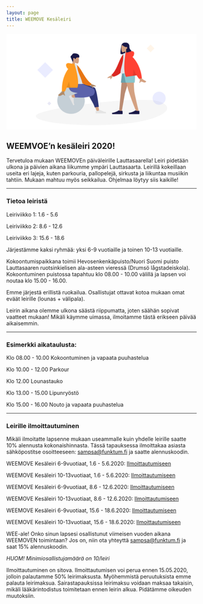 ```yaml
---
layout: page
title: WEEMOVE Kesäleiri
---
```


<img src="../uploads/weemove-illustration-2.png" alt="WEEMOVE illustration">

## WEEMVOE’n kesäleiri 2020!

Tervetuloa mukaan WEEMOVEn päiväleirille Lauttasaarella! Leiri pidetään ulkona ja päivien aikana liikumme ympäri Lauttasaarta.
Leirillä kokeillaan useita eri lajeja, kuten parkouria, pallopelejä, sirkusta ja liikuntaa musiikin tahtiin. 
Mukaan mahtuu myös seikkailua. Ohjelmaa löytyy siis kaikille!

---

### Tietoa leiristä

Leiriviikko 1: 1.6 - 5.6

Leiriviikko 2: 8.6 - 12.6

Leiriviikko 3: 15.6 - 18.6

Järjestämme kaksi ryhmää: yksi 6-9 vuotiaille ja toinen 10-13 vuotiaille. 

Kokoontumispaikkana toimii Hevosenkenkäpuisto/Nuori Suomi puisto Lauttasaaren ruotsinkielisen ala-asteen vieressä 
(Drumsö lågstadeiskola). Kokoontuminen puistossa tapahtuu klo 08.00 - 10.00 välillä ja lapsen voi noutaa klo 15.00 - 16.00.

Emme järjestä erillistä ruokailua. Osallistujat ottavat kotoa mukaan omat eväät leirille (lounas + välipala). 

Leirin aikana olemme ulkona säästä riippumatta, joten säähän sopivat vaatteet mukaan! Mikäli käymme uimassa, 
ilmoitamme tästä erikseen päivää aikaisemmin. 

---

### Esimerkki aikataulusta: 

Klo 08.00 - 10.00 Kokoontuminen ja vapaata puuhastelua

Klo 10.00 - 12.00 Parkour

Klo 12.00 Lounastauko

Klo 13.00 - 15.00 Lipunryöstö

Klo 15.00 - 16.00 Nouto ja vapaata puuhastelua

---

### Leirille ilmoittautuminen

Mikäli ilmoitatte lapsenne mukaan useammalle kuin yhdelle leirille saatte 10% alennusta kokonaishinnasta.  Tässä tapauksessa ilmoittakaa asiasta sähköpostitse osoitteeseen: sampsa@funktum.fi ja saatte alennuskoodin. 


WEEMOVE Kesäleiri 6-9vuotiaat, 1.6 - 5.6.2020: [Ilmoittautumiseen](https://weemove.tapahtumiin.fi/fi/nc/evtr/5e37d59068a8881d698b4574) 

WEEMOVE Kesäleiri 10-13vuotiaat, 1.6 - 5.6.2020: [Ilmoittautumiseen](https://weemove.tapahtumiin.fi/fi/nc/evtr/5e345914f146f33b388b457f) 

WEEMOVE Kesäleiri 6-9vuotiaat, 8.6 - 12.6.2020: [Ilmoittautumiseen](https://weemove.tapahtumiin.fi/fi/nc/evtr/5e344ff21dd9cc77298b456b) 

WEEMOVE Kesäleiri 10-13vuotiaat, 8.6 - 12.6.2020: [Ilmoittautumiseen](https://weemove.tapahtumiin.fi/fi/nc/evtr/5e37d64868a888bd758b4575) 

WEEMOVE Kesäleiri 6-9vuotiaat, 15.6 - 18.6.2020: [Ilmoittautumiseen](https://weemove.tapahtumiin.fi/fi/nc/evtr/5e37d74268a8884d758b456e) 

WEEMOVE Kesäleiri 10-13vuotiaat, 15.6 - 18.6.2020: [Ilmoittautumiseen](https://weemove.tapahtumiin.fi/fi/nc/evtr/5e37d7c27bfe9758738b456a) 

WEE-ale! Onko sinun lapsesi osallistunut viimeisen vuoden aikana WEEMOVEN toimintaan? 
Jos on, niin ota yhteyttä sampsa@funktum.fi ja saat 15% alennuskoodin.

_HUOM! Minimiosallistujamäärä on 10/leiri_


Ilmoittautuminen on sitova. Ilmoittautumisen voi perua ennen 15.05.2020, jolloin palautamme 50% leirimaksusta. 
Myöhemmistä peruutuksista emme palauta leirimaksua. Sairastapauksissa leirimaksu voidaan maksaa takaisin, 
mikäli lääkärintodistus toimitetaan ennen leirin alkua. Pidätämme oikeuden muutoksiin. 

